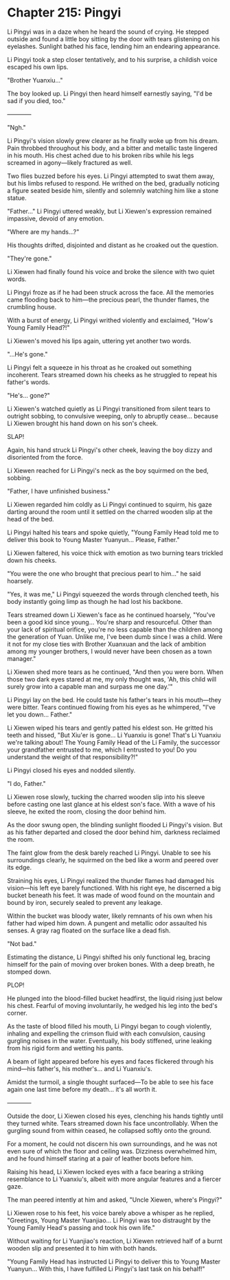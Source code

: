 # Chapter 215: Pingyi

Li Pingyi was in a daze when he heard the sound of crying. He stepped outside and found a little boy sitting by the door with tears glistening on his eyelashes. Sunlight bathed his face, lending him an endearing appearance.

Li Pingyi took a step closer tentatively, and to his surprise, a childish voice escaped his own lips.

"Brother Yuanxiu..."

The boy looked up. Li Pingyi then heard himself earnestly saying, "I'd be sad if you died, too."

————

"Ngh."

Li Pingyi's vision slowly grew clearer as he finally woke up from his dream. Pain throbbed throughout his body, and a bitter and metallic taste lingered in his mouth. His chest ached due to his broken ribs while his legs screamed in agony—likely fractured as well.

Two flies buzzed before his eyes. Li Pingyi attempted to swat them away, but his limbs refused to respond. He writhed on the bed, gradually noticing a figure seated beside him, silently and solemnly watching him like a stone statue.

"Father..." Li Pingyi uttered weakly, but Li Xiewen's expression remained impassive, devoid of any emotion.

"Where are my hands...?"

His thoughts drifted, disjointed and distant as he croaked out the question.

"They're gone."

Li Xiewen had finally found his voice and broke the silence with two quiet words.

Li Pingyi froze as if he had been struck across the face. All the memories came flooding back to him—the precious pearl, the thunder flames, the crumbling house.

With a burst of energy, Li Pingyi writhed violently and exclaimed, "How's Young Family Head?!"

Li Xiewen's moved his lips again, uttering yet another two words.

"...He's gone."

Li Pingyi felt a squeeze in his throat as he croaked out something incoherent. Tears streamed down his cheeks as he struggled to repeat his father's words.

"He's... gone?"

Li Xiewen's watched quietly as Li Pingyi transitioned from silent tears to outright sobbing, to convulsive weeping, only to abruptly cease... because Li Xiewen brought his hand down on his son's cheek.

SLAP!

Again, his hand struck Li Pingyi's other cheek, leaving the boy dizzy and disoriented from the force.

Li Xiewen reached for Li Pingyi's neck as the boy squirmed on the bed, sobbing.

"Father, I have unfinished business."

Li Xiewen regarded him coldly as Li Pingyi continued to squirm, his gaze darting around the room until it settled on the charred wooden slip at the head of the bed.

Li Pingyi halted his tears and spoke quietly, "Young Family Head told me to deliver this book to Young Master Yuanyun... Please, Father."

Li Xiewen faltered, his voice thick with emotion as two burning tears trickled down his cheeks.

"You were the one who brought that precious pearl to him..." he said hoarsely.

"Yes, it was me," Li Pingyi squeezed the words through clenched teeth, his body instantly going limp as though he had lost his backbone.

Tears streamed down Li Xiewen's face as he continued hoarsely, "You've been a good kid since young... You're sharp and resourceful. Other than your lack of spiritual orifice, you're no less capable than the children among the generation of Yuan. Unlike me, I've been dumb since I was a child. Were it not for my close ties with Brother Xuanxuan and the lack of ambition among my younger brothers, I would never have been chosen as a town manager."

Li Xiewen shed more tears as he continued, "And then you were born. When those two dark eyes stared at me, my only thought was, 'Ah, this child will surely grow into a capable man and surpass me one day.'"

Li Pingyi lay on the bed. He could taste his father's tears in his mouth—they were bitter. Tears continued flowing from his eyes as he whimpered, "I've let you down... Father."

Li Xiewen wiped his tears and gently patted his eldest son. He gritted his teeth and hissed, "But Xiu'er is gone... Li Yuanxiu is gone! That's Li Yuanxiu we're talking about! The Young Family Head of the Li Family, the successor your grandfather entrusted to me, which I entrusted to you! Do you understand the weight of that responsibility?!"

Li Pingyi closed his eyes and nodded silently.

"I do, Father."

Li Xiewen rose slowly, tucking the charred wooden slip into his sleeve before casting one last glance at his eldest son's face. With a wave of his sleeve, he exited the room, closing the door behind him.

As the door swung open, the blinding sunlight flooded Li Pingyi's vision. But as his father departed and closed the door behind him, darkness reclaimed the room.

The faint glow from the desk barely reached Li Pingyi. Unable to see his surroundings clearly, he squirmed on the bed like a worm and peered over its edge.

Straining his eyes, Li Pingyi realized the thunder flames had damaged his vision—his left eye barely functioned. With his right eye, he discerned a big bucket beneath his feet. It was made of wood found on the mountain and bound by iron, securely sealed to prevent any leakage.

Within the bucket was bloody water, likely remnants of his own when his father had wiped him down. A pungent and metallic odor assaulted his senses. A gray rag floated on the surface like a dead fish.

"Not bad."

Estimating the distance, Li Pingyi shifted his only functional leg, bracing himself for the pain of moving over broken bones. With a deep breath, he stomped down.

PLOP!

He plunged into the blood-filled bucket headfirst, the liquid rising just below his chest. Fearful of moving involuntarily, he wedged his leg into the bed's corner.

As the taste of blood filled his mouth, Li Pingyi began to cough violently, inhaling and expelling the crimson fluid with each convulsion, causing gurgling noises in the water. Eventually, his body stiffened, urine leaking from his rigid form and wetting his pants.

A beam of light appeared before his eyes and faces flickered through his mind—his father's, his mother's... and Li Yuanxiu's.

Amidst the turmoil, a single thought surfaced—To be able to see his face again one last time before my death... it's all worth it.

————

Outside the door, Li Xiewen closed his eyes, clenching his hands tightly until they turned white. Tears streamed down his face uncontrollably. When the gurgling sound from within ceased, he collapsed softly onto the ground.

For a moment, he could not discern his own surroundings, and he was not even sure of which the floor and ceiling was. Dizziness overwhelmed him, and he found himself staring at a pair of leather boots before him.

Raising his head, Li Xiewen locked eyes with a face bearing a striking resemblance to Li Yuanxiu's, albeit with more angular features and a fiercer gaze.

The man peered intently at him and asked, "Uncle Xiewen, where's Pingyi?"

Li Xiewen rose to his feet, his voice barely above a whisper as he replied, "Greetings, Young Master Yuanjiao... Li Pingyi was too distraught by the Young Family Head's passing and took his own life."

Without waiting for Li Yuanjiao's reaction, Li Xiewen retrieved half of a burnt wooden slip and presented it to him with both hands.

"Young Family Head has instructed Li Pingyi to deliver this to Young Master Yuanyun... With this, I have fulfilled Li Pingyi's last task on his behalf!"
